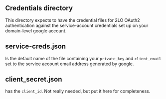## Credentials directory

This directory expects to have the credential files for 2LO OAuth2 authentication against the
service-account credentials set up on your domain-level google account.

## service-creds.json

Is the default name of the file containing your `private_key` and `client_email`  set to the
service account email address generated by google.

## client_secret.json

has the `client_id`. Not really needed, but put it here for completeness.
